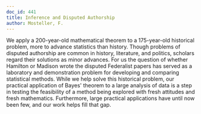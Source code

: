 ```yaml
---
doc_id: 441
title: Inference and Disputed Authorship
author: Mosteller, F.
---
```


We apply a 200-year-old mathematical theorem to a 175-year-old historical
problem, more to advance statistics than history.  Though problems of disputed
authorship are common in history, literature, and politics, scholars regard their
solutions as minor advances.  For us the question of whether Hamilton or
Madison wrote the disputed Federalist papers has served as a laboratory and
demonstration problem for developing and comparing statistical methods.
While we help solve this historical problem, our practical application of Bayes'
theorem to a large analysis of data is a step in testing the feasibility of a
method being explored with fresh attitudes and fresh mathematics.  Furthermore,
large practical applications have until now been few, and our work helps fill
that gap.
